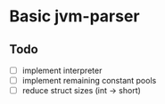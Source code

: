 # Basic jvm-parser

## Todo
- [ ] implement interpreter
- [ ] implement remaining constant pools
- [ ] reduce struct sizes (int -> short)
